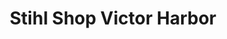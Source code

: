 ---
title: "Stihl Shop Victor Harbor"
url: /hindmarsh-valley/stihl-shop-victor-harbor/
shop: Baumarkt
---